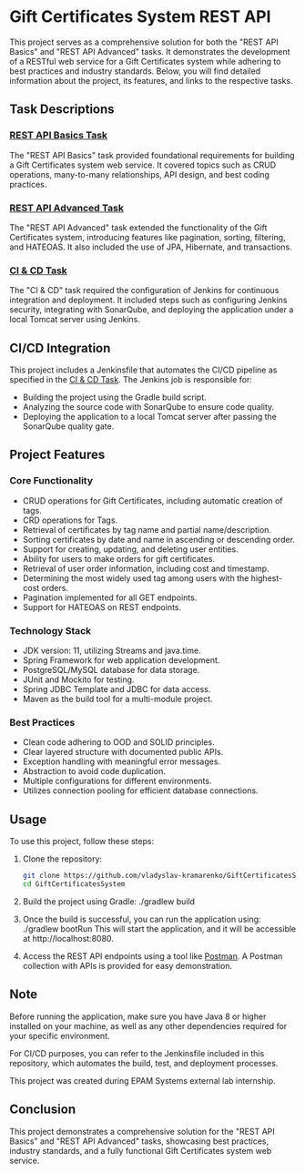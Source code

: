 # Gift Certificates System REST API

This project serves as a comprehensive solution for both the "REST API Basics" and "REST API Advanced" tasks. It demonstrates the development of a RESTful web service for a Gift Certificates system while adhering to best practices and industry standards. Below, you will find detailed information about the project, its features, and links to the respective tasks.

## Task Descriptions

### [REST API Basics Task](https://github.com/mjc-school/MJC-School/blob/old/stage%20%233/java/module%20%232.%20REST%20API%20Basics/rest_api_basics_task.md)

The "REST API Basics" task provided foundational requirements for building a Gift Certificates system web service. It covered topics such as CRUD operations, many-to-many relationships, API design, and best coding practices.

### [REST API Advanced Task](https://github.com/mjc-school/MJC-School/blob/old/stage%20%233/java/module%20%233.%20REST%20API%20Advanced/rest_api_advanced.md)

The "REST API Advanced" task extended the functionality of the Gift Certificates system, introducing features like pagination, sorting, filtering, and HATEOAS. It also included the use of JPA, Hibernate, and transactions.

### [CI & CD Task](https://github.com/mjc-school/MJC-School/blob/old/stage%20%233/java/module%20%236.%20CI-CD/ci_cd_task.md)

The "CI & CD" task required the configuration of Jenkins for continuous integration and deployment. It included steps such as configuring Jenkins security, integrating with SonarQube, and deploying the application under a local Tomcat server using Jenkins.

## CI/CD Integration

This project includes a Jenkinsfile that automates the CI/CD pipeline as specified in the [CI & CD Task](https://github.com/mjc-school/MJC-School/blob/old/stage%20%233/java/module%20%236.%20CI-CD/ci_cd_task.md). The Jenkins job is responsible for:

- Building the project using the Gradle build script.
- Analyzing the source code with SonarQube to ensure code quality.
- Deploying the application to a local Tomcat server after passing the SonarQube quality gate.

## Project Features

### Core Functionality

- CRUD operations for Gift Certificates, including automatic creation of tags.
- CRD operations for Tags.
- Retrieval of certificates by tag name and partial name/description.
- Sorting certificates by date and name in ascending or descending order.
- Support for creating, updating, and deleting user entities.
- Ability for users to make orders for gift certificates.
- Retrieval of user order information, including cost and timestamp.
- Determining the most widely used tag among users with the highest-cost orders.
- Pagination implemented for all GET endpoints.
- Support for HATEOAS on REST endpoints.

### Technology Stack

- JDK version: 11, utilizing Streams and java.time.
- Spring Framework for web application development.
- PostgreSQL/MySQL database for data storage.
- JUnit and Mockito for testing.
- Spring JDBC Template and JDBC for data access.
- Maven as the build tool for a multi-module project.

### Best Practices

- Clean code adhering to OOD and SOLID principles.
- Clear layered structure with documented public APIs.
- Exception handling with meaningful error messages.
- Abstraction to avoid code duplication.
- Multiple configurations for different environments.
- Utilizes connection pooling for efficient database connections.

## Usage

To use this project, follow these steps:

1. Clone the repository:

   ```sh
   git clone https://github.com/vladyslav-kramarenko/GiftCertificatesSystem.git
   cd GiftCertificatesSystem
2. Build the project using Gradle:
   ./gradlew build

3. Once the build is successful, you can run the application using:
   ./gradlew bootRun
   This will start the application, and it will be accessible at http://localhost:8080.
4. Access the REST API endpoints using a tool like [Postman](https://www.postman.com/). A Postman collection with APIs is provided for easy demonstration.

## Note
Before running the application, make sure you have Java 8 or higher installed on your machine, as well as any other dependencies required for your specific environment.

For CI/CD purposes, you can refer to the Jenkinsfile included in this repository, which automates the build, test, and deployment processes.

This project was created during EPAM Systems external lab internship.

## Conclusion
This project demonstrates a comprehensive solution for the "REST API Basics" and "REST API Advanced" tasks, showcasing best practices, industry standards, and a fully functional Gift Certificates system web service.
